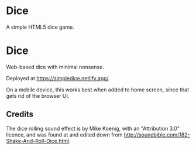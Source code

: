 # Dice
A simple HTML5 dice game.

Dice
====

Web-based dice with minimal nonsense.

Deployed at <https://simpledice.netlify.app/>.

On a mobile device, this works best when added to home screen,
since that gets rid of the browser UI.

Credits
-------

The dice rolling sound effect is by Mike Koenig,
with an "Attribution 3.0" licence,
and was found at and edited down from
<http://soundbible.com/182-Shake-And-Roll-Dice.html>.
